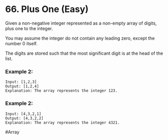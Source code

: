 # 66. Plus One (Easy)

Given a non-negative integer represented as a non-empty array of digits, plus one to the integer.

You may assume the integer do not contain any leading zero, except the number 0 itself.

The digits are stored such that the most significant digit is at the head of the list.

### Example 2:
```
Input: [1,2,3]
Output: [1,2,4]
Explanation: The array represents the integer 123.
```

### Example 2:
```
Input: [4,3,2,1]
Output: [4,3,2,2]
Explanation: The array represents the integer 4321.
```

#Array

